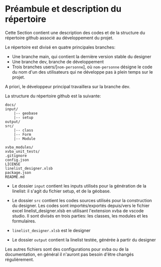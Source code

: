# Préambule et description du répertoire



Cette Section contient une description des codes et de la structure
du répertoire github associé au développement du projet.

Le répertoire est divisé en quatre principales branches:

- Une branche main, qui contient la dernière version stable du designer
- Une branche dev, branche de développement
- Trois branches users/[`nom-personne`], où `nom-personne` désigne le code
du nom d'un des utilisateurs qui ne développe pas à plein temps sur le projet.

A priori, le développeur principal travaillera sur la branche dev.


La structure du répertoire github est la suivante:

```
docs/
input/
    |-- geobase
    |-- setup
output/
src/
    |-- class
    |-- Form
    |-- Module

xvba_modules/
xvba_unit_tests/
.gitignore
config.json
LICENSE
linelist_designer.xlsb
package.json
README.md
```

- Le dossier `input` contient les inputs utilisés pour la génération de la linelist: il s'agit du fichier setup, et de
la géobase. 
 
- Le dossier `src` contient les codes sources utilisés pour la construction du designer. Les codes sont importés/exportés depuis/vers
le fichier excel linelist_designer.xlsb en utilisant l'extension xvba de vscode studio. Il sont divisés en trois parties: les classes, les modules et les formulaires.

- `linelist_designer.xlsb` est le designer
- Le dossier `output` contient la linelist testée, générée à partir du designer

Les autres fichiers sont des configurations pour xvba ou de la documentation, en général il n'auront pas
besoin d'être changés régulièrement.
